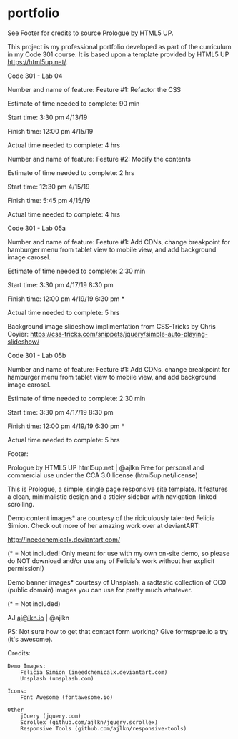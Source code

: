 # portfolio
See Footer for credits to source Prologue by HTML5 UP.

This project is my professional portfolio developed as part of the curriculum in my Code 301 course.  It is based upon a template provided by HTML5 UP https://html5up.net/.

Code 301 - Lab 04

Number and name of feature: Feature #1: Refactor the CSS

Estimate of time needed to complete: 90 min

Start time: 3:30 pm 4/13/19

Finish time: 12:00 pm 4/15/19

Actual time needed to complete: 4 hrs

Number and name of feature: Feature #2: Modify the contents

Estimate of time needed to complete: 2 hrs

Start time: 12:30 pm 4/15/19

Finish time: 5:45 pm 4/15/19

Actual time needed to complete: 4 hrs

Code 301 - Lab 05a

Number and name of feature: Feature #1: Add CDNs, change breakpoint for hamburger menu from tablet view to mobile view, and add background image carosel. 

Estimate of time needed to complete: 2:30 min

Start time: 3:30 pm 4/17/19 8:30 pm

Finish time: 12:00 pm 4/19/19 6:30 pm *

Actual time needed to complete: 5 hrs

Background image slideshow implimentation from CSS-Tricks by Chris Coyier: https://css-tricks.com/snippets/jquery/simple-auto-playing-slideshow/

Code 301 - Lab 05b

Number and name of feature: Feature #1: Add CDNs, change breakpoint for hamburger menu from tablet view to mobile view, and add background image carosel. 

Estimate of time needed to complete: 2:30 min

Start time: 3:30 pm 4/17/19 8:30 pm

Finish time: 12:00 pm 4/19/19 6:30 pm *

Actual time needed to complete: 5 hrs


Footer:

Prologue by HTML5 UP
html5up.net | @ajlkn
Free for personal and commercial use under the CCA 3.0 license (html5up.net/license)


This is Prologue, a simple, single page responsive site template. It features a
clean, minimalistic design and a sticky sidebar with navigation-linked scrolling.

Demo content images* are courtesy of the ridiculously talented Felicia Simion. Check out
more of her amazing work over at deviantART:

http://ineedchemicalx.deviantart.com/

(* = Not included! Only meant for use with my own on-site demo, so please do NOT download
and/or use any of Felicia's work without her explicit permission!)

Demo banner images* courtesy of Unsplash, a radtastic collection of CC0 (public domain)
images you can use for pretty much whatever.

(* = Not included)

AJ
aj@lkn.io | @ajlkn

PS: Not sure how to get that contact form working? Give formspree.io a try (it's awesome).


Credits:

	Demo Images:
		Felicia Simion (ineedchemicalx.deviantart.com)
		Unsplash (unsplash.com)

	Icons:
		Font Awesome (fontawesome.io)

	Other
		jQuery (jquery.com)
		Scrollex (github.com/ajlkn/jquery.scrollex)
		Responsive Tools (github.com/ajlkn/responsive-tools)


